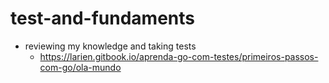 # test-and-fundaments

- reviewing my knowledge and taking tests
  - https://larien.gitbook.io/aprenda-go-com-testes/primeiros-passos-com-go/ola-mundo

